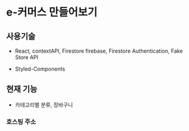 # e-커머스 만들어보기

## 사용기술
- React, contextAPI,  Firestore firebase, Firestore Authentication, Fake Store API

- Styled-Components


## 현재 기능
- 카테고리별 분류, 장바구니


### 호스팅 주소